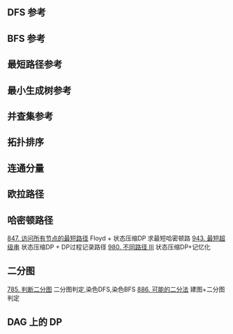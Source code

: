 
## DFS 参考

## BFS 参考

## 最短路径参考

## 最小生成树参考

## 并查集参考

## 拓扑排序

## 连通分量

## 欧拉路径

## 哈密顿路径
[847. 访问所有节点的最短路径](https://leetcode-cn.com/problems/shortest-path-visiting-all-nodes/) Floyd + 状态压缩DP 求最短哈密顿路
[943. 最短超级串](https://leetcode-cn.com/problems/find-the-shortest-superstring/) 状态压缩DP + DP过程记录路径
[980. 不同路径 III](https://leetcode-cn.com/problems/unique-paths-iii/) 状态压缩DP+记忆化

## 二分图
[785. 判断二分图](https://leetcode-cn.com/problems/is-graph-bipartite/) 二分图判定,染色DFS,染色BFS
[886. 可能的二分法](https://leetcode-cn.com/problems/possible-bipartition/) 建图+二分图判定

## DAG 上的 DP



